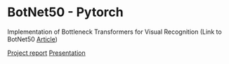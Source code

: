 # BotNet50 - Pytorch

Implementation of Bottleneck Transformers for Visual Recognition (Link to BotNet50 [Article](https://arxiv.org/pdf/2101.11605v1.pdf))

[Project report](https://www.overleaf.com/7154212173fwkkfvhjdbsy)
[Presentation](https://docs.google.com/presentation/d/1QLKwoqAVvSmr93WK9rxyuXWdM97Clo1730JLlOUkNO0/edit#slide=id.g58748ce64a_0_0)
